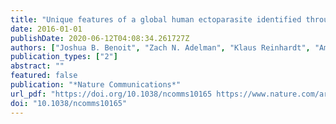 ```yaml
---
title: "Unique features of a global human ectoparasite identified through sequencing of the bed bug genome"
date: 2016-01-01
publishDate: 2020-06-12T04:08:34.261727Z
authors: ["Joshua B. Benoit", "Zach N. Adelman", "Klaus Reinhardt", "Amanda Dolan", "Monica Poelchau", "Emily C. Jennings", "Elise M. Szuter", "Richard W. Hagan", "Hemant Gujar", "Jayendra Nath Shukla", "Fang Zhu", "M. Mohan", "David R. Nelson", "Andrew J. Rosendale", "Christian Derst", "Valentina Resnik", "Sebastian Wernig", "Pamela Menegazzi", "Christian Wegener", "Nicolai Peschel", "Jacob M. Hendershot", "Wolfgang Blenau", "Reinhard Predel", "Paul R. Johnston", "Panagiotis Ioannidis", "Robert M. Waterhouse", "Ralf Nauen", "Corinna Schorn", "Mark-Christoph Ott", "Frank Maiwald", "J. Spencer Johnston", "Ameya D. Gondhalekar", "Michael E. Scharf", "Brittany F. Peterson", "Kapil R. Raje", "Benjamin A. Hottel", "David Armisén", "Antonin Jean Johan Crumière", "Peter Nagui Refki", "Maria Emilia Santos", "Essia Sghaier", "Sèverine Viala", "Abderrahman Khila", "Seung-Joon Ahn", "Christopher Childers", "Chien-Yueh Lee", "Han Lin", "Daniel S. T. Hughes", "Elizabeth J. Duncan", "Shwetha C. Murali", "Jiaxin Qu", "Shannon Dugan", "Sandra L. Lee", "Hsu Chao", "Huyen Dinh", "Yi Han", "Harshavardhan Doddapaneni", "Kim C. Worley", "Donna M. Muzny", "David Wheeler", "Kristen A. Panfilio", "Iris M. Vargas Jentzsch", "Edward L. Vargo", "Warren Booth", "Markus Friedrich", "Matthew T. Weirauch", "Michelle A. E. Anderson", "Jeffery W. Jones", "Omprakash Mittapalli", "Chaoyang Zhao", "Jing-Jiang Zhou", "Jay D. Evans", "Geoffrey M. Attardo", "Hugh M. Robertson", "Evgeny M. Zdobnov", "Jose M. C. Ribeiro", "Richard A. Gibbs", "John H. Werren", "Subba R. Palli", "Coby Schal", "Stephen Richards"]
publication_types: ["2"]
abstract: ""
featured: false
publication: "*Nature Communications*"
url_pdf: "https://doi.org/10.1038/ncomms10165 https://www.nature.com/articles/ncomms10165.pdf"
doi: "10.1038/ncomms10165"
---
```


